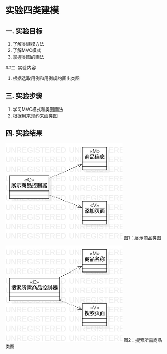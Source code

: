 # 实验四类建模

## 一. 实验目标
1. 了解类建模方法
2. 了解MVC模式
3. 掌握类图的画法

##二. 实验内容
1. 根据选取用例和用例规约画出类图

## 三. 实验步骤
1. 学习MVC模式和类图画法
2. 根据用来规约来画类图

## 四. 实验结果
![展示商品类图](./Lab41.jpg)
图1：展示商品类图

![搜索所需商品类图](./Lab42.jpg)
图2：搜索所需商品类图
